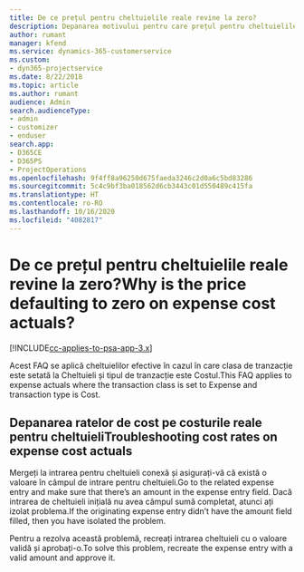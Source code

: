 ```yaml
---
title: De ce prețul pentru cheltuielile reale revine la zero?
description: Depanarea motivului pentru care prețul pentru cheltuielile reale revine la zero.
author: rumant
manager: kfend
ms.service: dynamics-365-customerservice
ms.custom:
- dyn365-projectservice
ms.date: 8/22/2018
ms.topic: article
ms.author: rumant
audience: Admin
search.audienceType:
- admin
- customizer
- enduser
search.app:
- D365CE
- D365PS
- ProjectOperations
ms.openlocfilehash: 9f4ff8a96250d675faeda3246c2d0a6c5bd83286
ms.sourcegitcommit: 5c4c9bf3ba018562d6cb3443c01d550489c415fa
ms.translationtype: HT
ms.contentlocale: ro-RO
ms.lasthandoff: 10/16/2020
ms.locfileid: "4082817"
---
```

# <a name="why-is-the-price-defaulting-to-zero-on-expense-cost-actuals"></a><span data-ttu-id="b010b-103">De ce prețul pentru cheltuielile reale revine la zero?</span><span class="sxs-lookup"><span data-stu-id="b010b-103">Why is the price defaulting to zero on expense cost actuals?</span></span>

[!INCLUDE[cc-applies-to-psa-app-3.x](../includes/cc-applies-to-psa-app-3x.md)]

<span data-ttu-id="b010b-104">Acest FAQ se aplică cheltuielilor efective în cazul în care clasa de tranzacție este setată la Cheltuieli și tipul de tranzacție este Costul.</span><span class="sxs-lookup"><span data-stu-id="b010b-104">This FAQ applies to expense actuals where the transaction class is set to Expense and transaction type is Cost.</span></span>

## <a name="troubleshooting-cost-rates-on-expense-cost-actuals"></a><span data-ttu-id="b010b-105">Depanarea ratelor de cost pe costurile reale pentru cheltuieli</span><span class="sxs-lookup"><span data-stu-id="b010b-105">Troubleshooting cost rates on expense cost actuals</span></span>

<span data-ttu-id="b010b-106">Mergeți la intrarea pentru cheltuieli conexă și asigurați-vă că există o valoare în câmpul de intrare pentru cheltuieli.</span><span class="sxs-lookup"><span data-stu-id="b010b-106">Go to the related expense entry and make sure that there’s an amount in the expense entry field.</span></span> <span data-ttu-id="b010b-107">Dacă intrarea de cheltuieli inițială nu avea câmpul sumă completat, atunci ați izolat problema.</span><span class="sxs-lookup"><span data-stu-id="b010b-107">If the originating expense entry didn’t have the amount field filled, then you have isolated the problem.</span></span>
 
<span data-ttu-id="b010b-108">Pentru a rezolva această problemă, recreați intrarea cheltuieli cu o valoare validă și aprobați-o.</span><span class="sxs-lookup"><span data-stu-id="b010b-108">To solve this problem, recreate the expense entry with a valid amount and approve it.</span></span>

